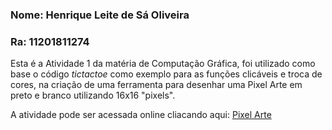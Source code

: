 ### Nome: Henrique Leite de Sá Oliveira
### Ra: 11201811274 

Esta é a Atividade 1 da matéria de Computação Gráfica, foi utilizado como base o código _tictactoe_ como exemplo para as funções clicáveis e troca de cores, na criação de uma ferramenta para desenhar uma Pixel Arte em preto e branco utilizando 16x16 "pixels".

A atividade pode ser acessada online cliacando aqui: [Pixel Arte](https://henriqueleiteoliveira.github.io/primeiro-programa/pages/atividade1/)